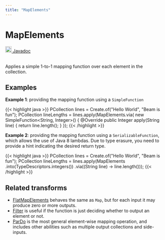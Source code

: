 ```yaml
---
title: "MapElements"
---
```

<!--
Licensed under the Apache License, Version 2.0 (the "License");
you may not use this file except in compliance with the License.
You may obtain a copy of the License at

http://www.apache.org/licenses/LICENSE-2.0

Unless required by applicable law or agreed to in writing, software
distributed under the License is distributed on an "AS IS" BASIS,
WITHOUT WARRANTIES OR CONDITIONS OF ANY KIND, either express or implied.
See the License for the specific language governing permissions and
limitations under the License.
-->
# MapElements
<table align="left">
    <a target="_blank" class="button"
        href="https://beam.apache.org/releases/javadoc/current/index.html?org/apache/beam/sdk/transforms/MapElements.html">
      <img src="/images/logos/sdks/java.png" width="20px" height="20px"
           alt="Javadoc" />
     Javadoc
    </a>
</table>
<br><br>

Applies a simple 1-to-1 mapping function over each element in the collection.

## Examples
**Example 1**: providing the mapping function using a `SimpleFunction`

{{< highlight java >}}
PCollection<String> lines = Create.of("Hello World", "Beam is fun");
PCollection<Integer> lineLengths = lines.apply(MapElements.via(
    new SimpleFunction<String, Integer>() {
      @Override
      public Integer apply(String line) {
        return line.length();
      }
    });
{{< /highlight >}}

**Example 2**: providing the mapping function using a `SerializableFunction`,
which allows the use of Java 8 lambdas. Due to type erasure, you need
to provide a hint indicating the desired return type.

{{< highlight java >}}
PCollection<String> lines = Create.of("Hello World", "Beam is fun");
PCollection<Integer> lineLengths = lines.apply(MapElements
    .into(TypeDescriptors.integers())
    .via((String line) -> line.length()));
{{< /highlight >}}

## Related transforms
* [FlatMapElements](/documentation/transforms/java/elementwise/flatmapelements) behaves the same as `Map`, but for
  each input it may produce zero or more outputs.
* [Filter](/documentation/transforms/java/elementwise/filter) is useful if the function is just
  deciding whether to output an element or not.
* [ParDo](/documentation/transforms/java/elementwise/pardo) is the most general element-wise mapping
  operation, and includes other abilities such as multiple output collections and side-inputs.

